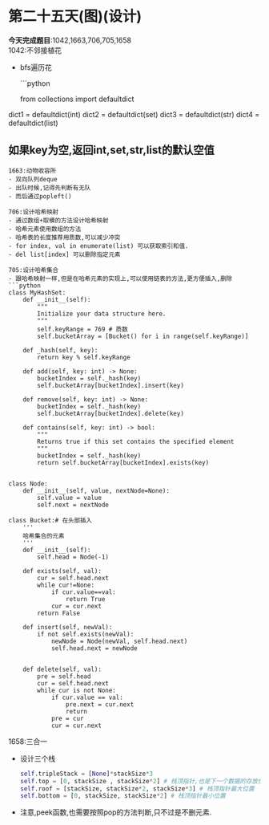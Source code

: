 # 第二十五天(图)(设计)

**今天完成题目**:1042,1663,706,705,1658\
1042:不邻接植花

*   bfs遍历花

    \`\`\`python

    from collections import defaultdict

dict1 = defaultdict(int) dict2 = defaultdict(set) dict3 = defaultdict(str) dict4 = defaultdict(list)

## 如果key为空,返回int,set,str,list的默认空值

````
1663:动物收容所
- 双向队列deque
- 出队时候,记得先判断有无队
- 而后通过popleft()

706:设计哈希映射
- 通过数组+取模的方法设计哈希映射
- 哈希元素使用数组的方法
- 哈希表的长度推荐用质数,可以减少冲突
- for index, val in enumerate(list) 可以获取索引和值.
- del list[index] 可以删除指定元素

705:设计哈希集合
- 跟哈希映射一样,但是在哈希元素的实现上,可以使用链表的方法,更方便插入,删除
```python
class MyHashSet:
    def __init__(self):
        """
        Initialize your data structure here.
        """
        self.keyRange = 769 # 质数
        self.bucketArray = [Bucket() for i in range(self.keyRange)]

    def _hash(self, key):
        return key % self.keyRange

    def add(self, key: int) -> None:
        bucketIndex = self._hash(key)
        self.bucketArray[bucketIndex].insert(key)

    def remove(self, key: int) -> None:
        bucketIndex = self._hash(key)
        self.bucketArray[bucketIndex].delete(key)

    def contains(self, key: int) -> bool:
        """
        Returns true if this set contains the specified element
        """
        bucketIndex = self._hash(key)
        return self.bucketArray[bucketIndex].exists(key)


class Node:
    def __init__(self, value, nextNode=None):
        self.value = value
        self.next = nextNode

class Bucket:# 在头部插入
    '''
    哈希集合的元素
    '''
    def __init__(self):
        self.head = Node(-1)

    def exists(self, val):
        cur = self.head.next
        while cur!=None:
            if cur.value==val:
                return True
            cur = cur.next
        return False

    def insert(self, newVal):
        if not self.exists(newVal):
            newNode = Node(newVal, self.head.next)
            self.head.next = newNode


    def delete(self, val):
        pre = self.head
        cur = self.head.next
        while cur is not None:
            if cur.value == val:
                pre.next = cur.next
                return
            pre = cur
            cur = cur.next
````

1658:三合一

*   设计三个栈

    ```python
    self.tripleStack = [None]*stackSize*3 
    self.top = [0, stackSize , stackSize*2] # 栈顶指针,也是下一个数据的存放位置
    self.roof = [stackSize, stackSize*2, stackSize*3] # 栈顶指针最大位置
    self.bottom = [0, stackSize, stackSize*2] # 栈顶指针最小位置
    ```
* 注意,peek函数,也需要按照pop的方法判断,只不过是不删元素.
